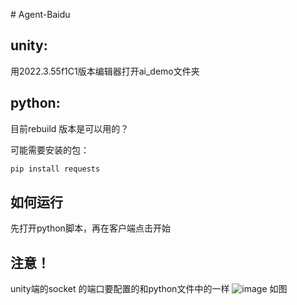 ﻿﻿# Agent-Baidu
## unity:
用2022.3.55f1C1版本编辑器打开ai_demo文件夹

## python:
目前rebuild 版本是可以用的？

可能需要安装的包：

```bash
pip install requests
```



## 如何运行
先打开python脚本，再在客户端点击开始
## 注意！
unity端的socket 的端口要配置的和python文件中的一样
![image](https://github.com/user-attachments/assets/187453fc-2992-47ac-a880-47ecd031279e)
如图
